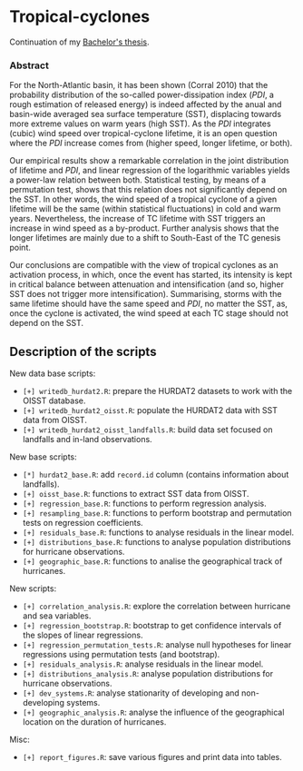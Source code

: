 # Tropical-cyclones
Continuation of my [Bachelor's thesis](https://gitlab.com/aldomann/tropical-cyclones). 

### Abstract
For the North-Atlantic basin, it has been shown (Corral 2010) that the probability distribution of the so-called power-dissipation index ($PDI$, a rough estimation of released energy) is indeed affected by the anual and basin-wide averaged sea surface temperature (SST), displacing towards more extreme values on warm years (high SST). As the $PDI$ integrates (cubic) wind speed over tropical-cyclone lifetime, it is an open question where the $PDI$ increase comes from (higher speed, longer lifetime, or both).

Our empirical results show a remarkable correlation in the joint distribution of lifetime and $PDI$, and linear regression of the logarithmic variables yields a power-law relation between both. Statistical testing, by means of a permutation test, shows that this relation does not significantly depend on the SST. In other words, the wind speed of a tropical cyclone of a given lifetime will be the same (within statistical fluctuations) in cold and warm years. Nevertheless, the increase of TC lifetime with SST triggers an increase in wind speed as a by-product. Further analysis shows that the longer lifetimes are mainly due to a shift to South-East of the TC genesis point.

Our conclusions are compatible with the view of tropical cyclones as an activation process, in which, once the event has started, its intensity is kept in critical balance between attenuation and intensification (and so, higher SST does not trigger more intensification). Summarising, storms with the same lifetime should have the same speed and $PDI$, no matter the SST, as, once the cyclone is activated, the wind speed at each TC stage should not depend on the SST.

## Description of the scripts

New data base scripts:

 - `[+] writedb_hurdat2.R`: prepare the HURDAT2 datasets to work with the OISST database.
 - `[+] writedb_hurdat2_oisst.R`: populate the HURDAT2 data with SST data from OISST.
 - `[+] writedb_hurdat2_oisst_landfalls.R`: build data set focused on landfalls and in-land observations.
 
New base scripts:

 - `[*] hurdat2_base.R`: add `record.id` column (contains information about landfalls).
 - `[+] oisst_base.R`: functions to extract SST data from OISST.
 - `[+] regression_base.R`: functions to perform regression analysis.
 - `[+] resampling_base.R`: functions to perform bootstrap and permutation tests on regression coefficients.
 - `[+] residuals_base.R`: functions to analyse residuals in the linear model.
 - `[+] distributions_base.R`: functions to analyse population distributions for hurricane observations.
 - `[+] geographic_base.R`: functions to analise the geographical track of hurricanes.

New scripts: 

 - `[+] correlation_analysis.R`: explore the correlation between hurricane and sea variables.
 - `[+] regression_bootstrap.R`: bootstrap to get confidence intervals of the slopes of linear regressions.
 - `[+] regression_permutation_tests.R`: analyse null hypotheses for linear regressions using permutation tests (and bootstrap).
 - `[+] residuals_analysis.R`: analyse residuals in the linear model.
 - `[+] distributions_analysis.R`: analyse population distributions for hurricane observations.
 - `[+] dev_systems.R`: analyse stationarity of developing and non-developing systems.
 - `[+] geographic_analysis.R`: analyse the influence of the geographical location on the duration of hurricanes.

Misc:

 - `[+] report_figures.R`: save various figures and print data into tables.
